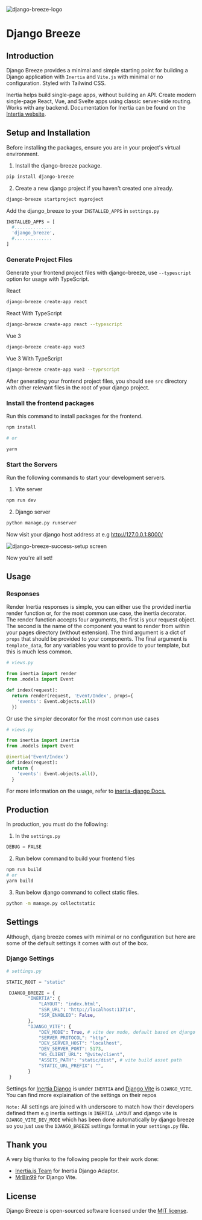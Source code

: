 ![django-breeze-logo](https://user-images.githubusercontent.com/60859741/233969758-939d1091-f04c-4625-8e2a-23697bca58d8.jpg)

# Django Breeze

## Introduction

Django Breeze provides a minimal and simple starting point for building a Django application with `Inertia` and `Vite.js` with minimal or no configuration. Styled with Tailwind CSS.

Inertia helps build single-page apps, without building an API. Create modern single-page React, Vue, and Svelte apps using classic server-side routing. Works with any backend. Documentation for Inertia can be found on the [Intertia website](https://inertiajs.com/).

## Setup and Installation

Before installing the packages, ensure you are in your project's virtual environment.

1. Install the django-breeze package.

```bash
pip install django-breeze
```

2. Create a new django project if you haven't created one already.

```bash
django-breeze startproject myproject
```

Add the django_breeze to your `INSTALLED_APPS` in `settings.py`

```python
INSTALLED_APPS = [
  #..............
  'django_breeze',
  #..............
]
```

### Generate Project Files

Generate your frontend project files with django-breeze, use `--typescript` option for usage with TypeScript.

React

```bash
django-breeze create-app react

```

React With TypeScript

```bash
django-breeze create-app react --typescript

```

Vue 3

```bash
django-breeze create-app vue3
```

Vue 3 With  TypeScript

```bash
django-breeze create-app vue3 --typrscript
```

After generating your frontend project files, you should see `src` directory with other relevant files in the root of your django project.

### Install the frontend packages

Run this command to install packages for the frontend.

```bash
npm install

# or

yarn
```

### Start the Servers

Run the following commands to start your development servers.

1. Vite server

```bash
npm run dev
```

2. Django server

```bash
python manage.py runserver
```

Now visit your django host address at e.g <http://127.0.0.1:8000/>

![django-breeze-success-setup screen](https://user-images.githubusercontent.com/60859741/233971714-3729c1d9-6f9e-4a39-ae38-4d76f14419ef.png)

Now you're all set!

## Usage

### Responses

Render Inertia responses is simple, you can either use the provided inertia render function or, for the most common use case, the inertia decorator. The render function accepts four arguments, the first is your request object. The second is the name of the component you want to render from within your pages directory (without extension). The third argument is a dict of `props` that should be provided to your components. The final argument is `template_data`, for any variables you want to provide to your template, but this is much less common.

```python
# views.py

from inertia import render
from .models import Event

def index(request):
  return render(request, 'Event/Index', props={
    'events': Event.objects.all()
  })
```

Or use the simpler decorator for the most common use cases

```python
# views.py

from inertia import inertia
from .models import Event

@inertia('Event/Index')
def index(request):
  return {
    'events': Event.objects.all(),
  }
```

For more information on the usage, refer to [inertia-django Docs.](https://github.com/inertiajs/inertia-django#usage)

## Production

In production, you must do the following:

1. In the `settings.py`

```python
DEBUG = FALSE
```

2. Run below command to build your frontend files

```bash
npm run build
# or
yarn build
```

3. Run below django command to collect static files.

```bash
python -m manage.py collectstatic
```

## Settings

Although, djang breeze comes with minimal or no configuration but here are some of the default settings it comes with out of the box.

### Django Settings

```python
# settings.py

STATIC_ROOT = "static"

 DJANGO_BREEZE = {
        "INERTIA": {
            "LAYOUT": "index.html",
            "SSR_URL": "http://localhost:13714",
            "SSR_ENABLED": False,
        },
        "DJANGO_VITE": {
            "DEV_MODE": True, # vite dev mode, default based on django DEBUG
            "SERVER_PROTOCOL": "http",
            "DEV_SERVER_HOST": "localhost",
            "DEV_SERVER_PORT": 5173,
            "WS_CLIENT_URL": "@vite/client",
            "ASSETS_PATH": "static/dist", # vite build asset path
            "STATIC_URL_PREFIX": "",
        }
 }
```

Settings for [Inertia Django](https://github.com/inertiajs/inertia-django) is under `INERTIA` and [Django Vite](https://github.com/MrBin99/django-vite) is `DJANGO_VITE`. You can find more explaination of the settings on their repos

`Note:` All settings are joined with underscore to match how their developers defined them e.g inertia settings is `INERTIA_LAYOUT` and django vite is `DJANGO_VITE_DEV_MODE` which has been done automatically by django breeze so you just use the `DJANGO_BREEZE` settings format in your `settings.py` file.

## Thank you

A very big thanks to the following people for their work done:

- [Inertia.js Team](https://github.com/inertiajs) for Inertia Django Adaptor.
- [MrBin99](https://github.com/MrBin99) for Django Vite.

## License

Django Breeze is open-sourced software licensed under the [MIT license](LICENSE.md).
